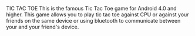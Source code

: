 TIC TAC TOE
This is the famous Tic Tac Toe game for Android 4.0 and higher. This game allows you to play tic tac toe against CPU or against your friends on the same device or using bluetooth to communicate between your and your friend's device.
